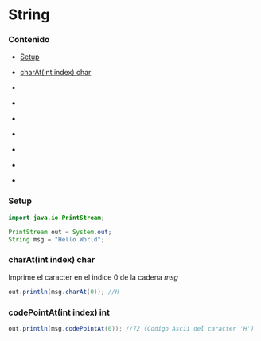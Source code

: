 # String

### Contenido

* [Setup](#)

* [charAt(int index) char](#)
* [](#)
* [](#)
* [](#)
* [](#)
* [](#)
* [](#)
* [](#)

### Setup
```java
import java.io.PrintStream;

PrintStream out = System.out;
String msg = "Hello World";
```

### charAt(int index) char

Imprime el caracter en el indice 0 de la cadena _msg_

```java
out.println(msg.charAt(0)); //H
```
### codePointAt(int index) int

```java
out.println(msg.codePointAt(0)); //72 (Codigo Ascii del caracter 'H')
```